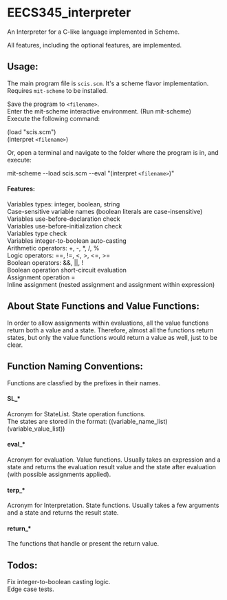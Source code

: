 # EECS345_interpreter

An Interpreter for a C-like language implemented in Scheme.

All features, including the optional features, are implemented.

## Usage:

The main program file is `scis.scm`. It's a scheme flavor implementation. Requires `mit-scheme` to be installed.<br/>

Save the program to `<filename>`.<br/>
Enter the mit-scheme interactive environment. (Run mit-scheme)<br/>
Execute the following command:<br/>

(load "scis.scm")<br/>
(interpret `<filename>`)<br/>

Or, open a terminal and navigate to the folder where the program is in, and execute:<br>

mit-scheme --load scis.scm --eval "(interpret `<filename>`)"

#### Features:<br/>
Variables types: integer, boolean, string<br/>
Case-sensitive variable names (boolean literals are case-insensitive)<br/>
Variables use-before-declaration check<br/>
Variables use-before-initialization check<br/>
Variables type check<br/>
Variables integer-to-boolean auto-casting<br/>
Arithmetic operators: +, -, \*, /, %<br/>
Logic operators: ==, !=, <, >, <=, >=<br/>
Boolean operators: &&, ||, !<br/>
Boolean operation short-circuit evaluation<br/>
Assignment operation =<br/>
Inline assignment (nested assignment and assignment within expression)<br/>

## About State Functions and Value Functions:

In order to allow assignments within evaluations, all the value functions return both a value and a state. Therefore, almost all the functions return states, but only the value functions would return a value as well, just to be clear.

## Function Naming Conventions:

Functions are classfied by the prefixes in their names.

#### SL\_\*
Acronym for StateList. State operation functions.<br/>
The states are stored in the format: ((variable\_name\_list) (variable\_value\_list))

#### eval\_\*
Acronym for evaluation. Value functions. Usually takes an expression and a state and returns the evaluation result value and the state after evaluation (with possible assignments applied).

#### terp\_\*
Acronym for Interpretation. State functions. Usually takes a few arguments and a state and returns the result state.

#### return\_\*
The functions that handle or present the return value.

## Todos:

Fix integer-to-boolean casting logic.<br/>
Edge case tests.<br/>
